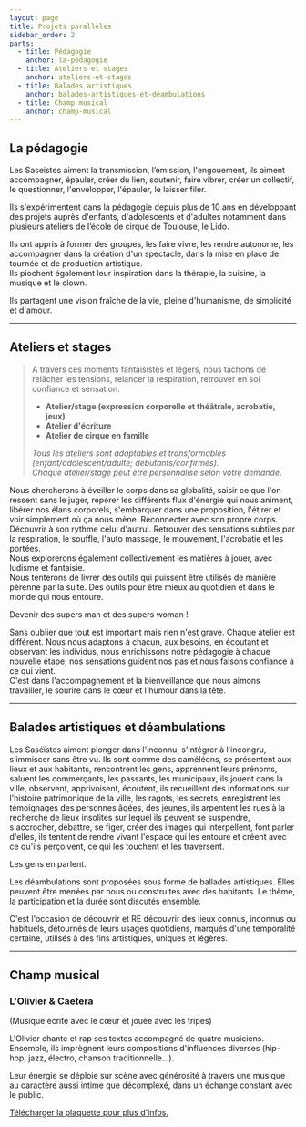 ```yaml
---
layout: page
title: Projets parallèles
sidebar_order: 2
parts:
  - title: Pédagogie
    anchor: la-pédagogie
  - title: Ateliers et stages
    anchor: ateliers-et-stages
  - title: Balades artistiques
    anchor: balades-artistiques-et-déambulations
  - title: Champ musical
    anchor: champ-musical
---
```


## La pédagogie
Les Saseistes aiment la transmission, l’émission, l'engouement, ils aiment accompagner, épauler, créer du lien, soutenir, faire vibrer, créer un collectif, le questionner, l'envelopper, l'épauler, le laisser filer.

Ils s'expérimentent dans la pédagogie depuis plus de 10 ans en développant des projets auprès d'enfants, d'adolescents et d'adultes notamment dans plusieurs ateliers de l’école de cirque de Toulouse, le Lido.

Ils ont appris à former des groupes, les faire vivre, les rendre autonome, les accompagner dans la création d'un spectacle, dans la mise en place de tournée et de production artistique.  
Ils piochent également leur inspiration dans la thérapie, la cuisine, la musique et le clown.

<p class="message">
  Ils partagent une vision fraîche de la vie, pleine d'humanisme, de simplicité et d'amour.
</p>

---

## Ateliers et stages
> A travers ces moments fantaisistes et légers, nous tachons de relâcher les tensions, relancer la respiration, retrouver en soi confiance et sensation.
>
> - **Atelier/stage (expression corporelle et théâtrale, acrobatie, jeux)**
> - **Atelier d'écriture**
> - **Atelier de cirque en famille**
>
> *Tous les ateliers sont adaptables et transformables (enfant/adolescent/adulte; débutants/confirmés)*.  
> *Chaque atelier/stage peut être personnalisé selon votre demande*.

Nous chercherons à éveiller le corps dans sa globalité, saisir ce que l'on ressent sans le juger, repérer les différents flux d'énergie qui nous animent, libérer nos élans corporels, s'embarquer dans une proposition, l'étirer et voir simplement où ça nous mène. Reconnecter avec son propre corps. Découvrir à son rythme celui d'autrui. Retrouver des sensations subtiles par la respiration, le souffle, l'auto massage, le mouvement, l'acrobatie et les portées.  
Nous explorerons également collectivement les matières à jouer, avec ludisme et fantaisie.  
Nous tenterons de livrer des outils qui puissent être utilisés de manière pérenne par la suite. Des outils pour être mieux au quotidien et dans le monde qui nous entoure.

Devenir des supers man et des supers woman !

Sans oublier que tout est important mais rien n'est grave. Chaque atelier est différent. Nous nous adaptons à chacun, aux besoins, en écoutant et observant les individus, nous enrichissons notre pédagogie à chaque nouvelle étape, nos sensations guident nos pas et nous faisons confiance à ce qui vient.  
C'est dans l'accompagnement et la bienveillance que nous aimons travailler, le sourire dans le cœur et l'humour dans la tête.

---

## Balades artistiques et déambulations

Les Saséïstes aiment plonger dans l'inconnu, s'intégrer à l'incongru, s’immiscer sans être vu. Ils sont comme des caméléons, se présentent aux lieux et aux habitants, rencontrent les gens, apprennent leurs prénoms, saluent les commerçants, les passants, les municipaux, ils jouent dans la ville, observent, apprivoisent, écoutent, ils recueillent des informations sur l'histoire patrimonique de la ville, les ragots, les secrets, enregistrent les témoignages des personnes âgées, des jeunes, ils arpentent les rues à la recherche de lieux insolites sur lequel ils peuvent se suspendre, s'accrocher, débattre, se figer, créer des images qui interpellent, font parler d'elles, ils tentent de rendre vivant l'espace qui les entoure et créent avec ce qu'ils perçoivent, ce qui les touchent et les traversent.

Les gens en parlent.

<p class="message">
  Les déambulations sont proposées sous forme de ballades artistiques. Elles peuvent être menées par nous ou construites avec des habitants. Le thème, la participation et la durée sont discutés ensemble.

  C'est l'occasion de découvrir et RE découvrir des lieux connus, inconnus ou habituels, détournés de leurs usages quotidiens, marqués d'une temporalité certaine, utilisés à des fins artistiques, uniques et légères.
</p>

---

## Champ musical

### L'Olivier & Caetera
<span class="subtitle">(Musique écrite avec le cœur et jouée avec les tripes)</span>

L'Olivier chante et rap ses textes accompagné de quatre musiciens. Ensemble, ils imprègnent leurs compositions d'influences diverses (hip-hop, jazz, électro, chanson traditionnelle...).

Leur énergie se déploie sur scène avec générosité à travers une musique au caractère aussi intime que décomplexé, dans un échange constant avec le public.

<p class="message">
  <a title="Plaquette L'Olivier et Caetera" href="/public/pdf/plaquette-lolivier-et-caetera.pdf" target="_blank">Télécharger la plaquette pour plus d'infos.</a>
</p>